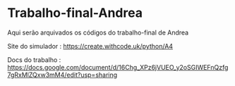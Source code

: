 # Trabalho-final-Andrea
Aqui serão arquivados os códigos do trabalho-final de Andrea

Site do simulador : https://create.withcode.uk/python/A4

Docs do trabalho : https://docs.google.com/document/d/16Chg_XPz6jVUEO_y2oSGIWEFnQzfg7gRxMlZQxw3mM4/edit?usp=sharing
